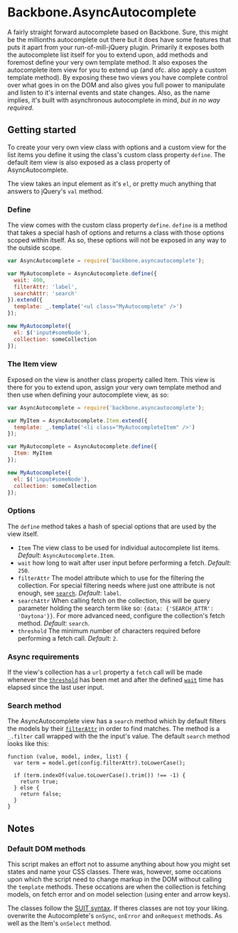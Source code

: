 # Backbone.AsyncAutocomplete

A fairly straight forward autocomplete based on Backbone. Sure, this might be the millionths autocomplete out there but it does have some features that puts it apart from your run-of-mill-jQuery plugin. Primarily it exposes both the autocomplete list itself for you to extend upon, add methods and foremost define your very own template method. It also exposes the autocomplete item view for you to extend up (and ofc. also apply a custom template method). By exposing these two views you have complete control over what goes in on the DOM and also gives you full power to manipulate and listen to it's internal events and state changes. Also, as the name implies, it's built with asynchronous autocomplete in mind, *but in no way required*.

## Getting started

To create your very own view class with options and a custom view for the list items you define it using the class's custom class property `define`. The default item view is also exposed as a class property of AsyncAutocomplete.

The view takes an input element as it's `el`, or pretty much anything that answers to jQuery's `val` method.

### Define

The view comes with the custom class property `define`. `define` is a method that takes a special hash of options and returns a class with those options scoped within itself. As so, these options will not be exposed in any way to the outside scope.

```javascript
var AsyncAutocomplete = require('backbone.asyncautocomplete');

var MyAutocomplete = AsyncAutocomplete.define({
  wait: 400,
  filterAttr: 'label',
  searchAttr: 'search'
}).extend({
  template: _.template('<ul class="MyAutocomplete" />')
});

new MyAutocomplete({
  el: $('input#someNode'),
  collection: someCollection
});
```

### The Item view

Exposed on the view is another class property called Item. This view is there for you to extend upon, assign your very own template method and then use when defining your autocomplete view, as so:

```javascript
var AsyncAutocomplete = require('backbone.asyncautocomplete');

var MyItem = AsyncAutocomplete.Item.extend({
  template: _.template('<li class="MyAutocompleteItem" />')
});

var MyAutocomplete = AsyncAutocomplete.define({
  Item: MyItem
});

new MyAutocomplete({
  el: $('input#someNode'),
  collection: someCollection
});
```

### Options

The `define` method takes a hash of special options that are used by the view itself.

- `Item` The view class to be used for individual autocomplete list items. *Default*: `AsyncAutocomplete.Item`.
- `wait` how long to wait after user input before performing a fetch. *Default*: `250`.
- `filterAttr` The model attribute which to use for the filtering the collection. For special filtering needs where just one attribute is not enough, see [`search`](#search-method). *Default*: `label`.
- `searchAttr` When calling fetch on the collection, this will be query parameter holding the search term like so: `{data: {'SEARCH_ATTR': 'Daytona'}}`. For more advanced need, configure the collection's fetch method. *Default*: `search`.
- `threshold` The minimum number of characters required before performing a fetch call. *Default*: `2`.

### Async requirements

If the view's collection has a `url` property a `fetch` call will be made whenever the [`threshold`](#options) has been met and after the defined [`wait`](#options) time has elapsed since the last user input.

### Search method

The AsyncAutocomplete view has a `search` method which by default filters the models by their [`filterAttr`](#options) in order to find matches. The method is a `_.filter` call wrapped with the the input's value. The default `search` method looks like this:

```javascripts
function (value, model, index, list) {
  var term = model.get(config.filterAttr).toLowerCase();

  if (term.indexOf(value.toLowerCase().trim()) !== -1) {
    return true;
  } else {
    return false;
  }
}
```

## Notes

### Default DOM methods

This script makes an effort not to assume anything about how you might set states and name your CSS classes. There was, however, some occations upon which the script need to change markup in the DOM without calling the `template` methods. These occations are when the collection is fetching models, on fetch error and on model selection (using enter and arrow keys).

The classes follow the [SUIT syntax](http://suitcss.github.io). If theres classes are not toy your liking. overwrite the Autocomplete's `onSync`, `onError` and `onRequest` methods. As well as the Item's `onSelect` method.
